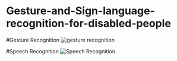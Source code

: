 # Gesture-and-Sign-language-recognition-for-disabled-people

#Gesture Recognition
![gesture recognition](https://user-images.githubusercontent.com/41846420/169947701-5fd1992f-a6e5-4764-8ac1-66a171d56fd8.jpg)

#Speech Recognition
![Speech Recognition](https://user-images.githubusercontent.com/41846420/169674307-817d752d-c978-404e-ad7d-2e5e84088e82.jpg)
